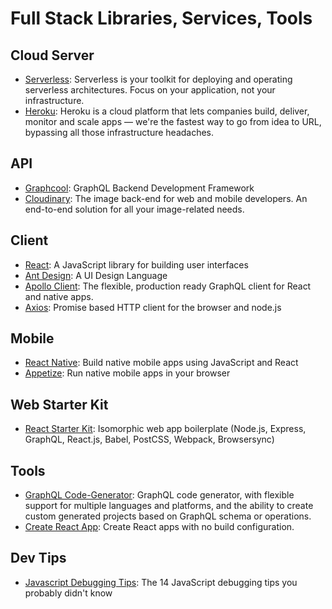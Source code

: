 # Full Stack Libraries, Services, Tools
## Cloud Server
- [Serverless](https://serverless.com): Serverless is your toolkit for deploying and operating serverless architectures. Focus on your application, not your infrastructure.
- [Heroku](https://heroku.com): Heroku is a cloud platform that lets companies build, deliver, monitor and scale apps — we're the fastest way to go from idea to URL, bypassing all those infrastructure headaches.
## API
- [Graphcool](https://graph.cool): GraphQL Backend Development Framework
- [Cloudinary](https://cloudinary.com): The image back-end for web and mobile developers. An end-to-end solution for all your image-related needs.
## Client
- [React](https://reactjs.org): A JavaScript library for building user interfaces
- [Ant Design](https://ant.design): A UI Design Language
- [Apollo Client](http://dev.apollodata.com): The flexible, production ready GraphQL client for React and native apps.
- [Axios](https://github.com/axios/axios): Promise based HTTP client for the browser and node.js
## Mobile
- [React Native](https://facebook.github.io/react-native): Build native mobile apps using JavaScript and React
- [Appetize](https://appetize.io): Run native mobile apps in your browser
## Web Starter Kit
- [React Starter Kit](https://github.com/kriasoft/react-starter-kit): Isomorphic web app boilerplate (Node.js, Express, GraphQL, React.js, Babel, PostCSS, Webpack, Browsersync)
## Tools
- [GraphQL Code-Generator](https://github.com/dotansimha/graphql-code-generator): GraphQL code generator, with flexible support for multiple languages and platforms, and the ability to create custom generated projects based on GraphQL schema or operations.
- [Create React App](https://github.com/facebookincubator/create-react-app): Create React apps with no build configuration.
## Dev Tips
- [Javascript Debugging Tips](https://raygun.com/javascript-debugging-tips): The 14 JavaScript debugging tips you probably didn't know
